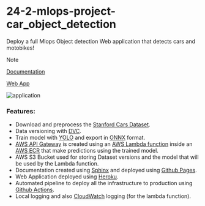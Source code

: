 # 24-2-mlops-project-car_object_detection

Deploy a full Mlops Object detection Web application that detects cars and motobikes!

> [!NOTE]
> [Documentation](https://insper-classroom.github.io/24-2-mlops-project-car_object_detection/)
>
> [Web App](https://car-spotter-pedro2022-38c05544b275.herokuapp.com/)

![application](imgs/app.png)

### Features:

- Download and preprocess the [Stanford Cars Dataset](https://universe.roboflow.com/openglpro/stanford_car/dataset/10).
- Data versioning with [DVC](https://dvc.org/).
- Train model with [YOLO](https://docs.ultralytics.com/) and export in [ONNX](https://onnx.ai/) format.
- [AWS API Gateway](https://aws.amazon.com/en/api-gateway/) is created using an [AWS Lambda function](https://docs.aws.amazon.com/lambda/latest/dg/welcome.html) inside an [AWS ECR](https://aws.amazon.com/en/ecr/) that make predictions using the trained model.
- AWS S3 Bucket used for storing Dataset versions and the model that will be used by the Lambda function.
- Documentation created using [Sphinx](https://www.sphinx-doc.org/en/master/) and deployed using [Github Pages](https://pages.github.com/).
- Web Application deployed using [Heroku](https://www.heroku.com/platform).
- Automated pipeline to deploy all the infrastructure to production using [Github Actions](https://github.com/features/actions).
- Local logging and also [CloudWatch](https://aws.amazon.com/pt/cloudwatch/) logging (for the lambda function).

